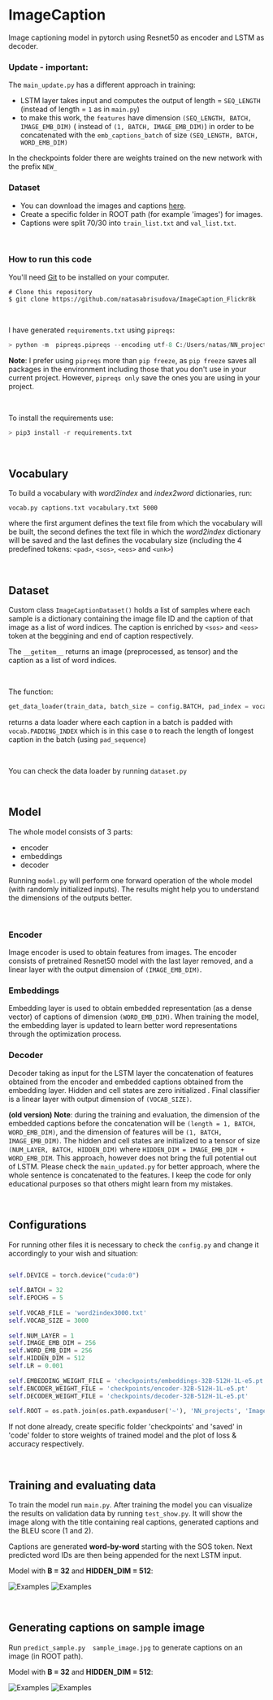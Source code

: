 # ImageCaption

Image captioning model in pytorch using Resnet50 as encoder and LSTM as decoder.

### Update - important: 

The ```main_update.py``` has a different approach in training:
- LSTM layer takes input and computes the output of length = ```SEQ_LENGTH``` (instead of length = ```1``` as in ```main.py```) 
- to make this work, the ```features``` have dimension ```(SEQ_LENGTH, BATCH, IMAGE_EMB_DIM)``` ( instead of ```(1, BATCH, IMAGE_EMB_DIM)```) in order to be concatenated with the ```emb_captions_batch``` of size ```(SEQ_LENGTH, BATCH, WORD_EMB_DIM)```

In the checkpoints folder there are weights trained on the new network with the prefix ```NEW_```

### Dataset
- You can download the images and captions [here](https://www.kaggle.com/datasets/adityajn105/flickr8k).
- Create a specific folder in ROOT path (for example 'images') for images.
- Captions were split 70/30 into ```train_list.txt``` and ```val_list.txt```.

<br>

### How to run this code

You'll need [Git](https://git-scm.com) to be installed on your computer.
```
# Clone this repository
$ git clone https://github.com/natasabrisudova/ImageCaption_Flickr8k
```

<br>

I have generated ```requirements.txt``` using ```pipreqs```:

```python
> python -m  pipreqs.pipreqs --encoding utf-8 C:/Users/natas/NN_projects/ImageCaption_Flickr8k/code/
```

**Note**: I prefer using ```pipreqs``` more than ```pip freeze```, as ```pip freeze``` saves all packages in the environment including those that you don't use in your current project. However, ```pipreqs only``` save the ones you are using in your project.

<br>

To install the requirements use:

```python
> pip3 install -r requirements.txt
```

<br>

## Vocabulary

To build a vocabulary with *word2index* and *index2word* dictionaries, run:
```
vocab.py captions.txt vocabulary.txt 5000
``` 

where the first argument defines the text file from which the vocabulary will be built, the second defines the text file in which the *word2index* dictionary will be saved and the last defines the vocabulary size (including the 4 predefined tokens: ```<pad>```, ```<sos>```, ```<eos>``` and ```<unk>```)

<br>

## Dataset

Custom class ```ImageCaptionDataset()``` holds a list of samples where each sample is a dictionary containing the image file ID and the caption of that image as a list of word indices. The caption is enriched by ```<sos>``` and ```<eos>``` token at the beggining and end of caption respectively. 

The ```__getitem__``` returns an image (preprocessed, as tensor) and the caption as a list of word indices.

<br>

The function:
```python
get_data_loader(train_data, batch_size = config.BATCH, pad_index = vocab.PADDING_INDEX)
``` 
returns a data loader where each caption in a batch is padded with ```vocab.PADDING_INDEX``` which is in this case ```0``` to reach the length of longest caption in the batch (using ```pad_sequence```)

<br>

You can check the data loader by running ```dataset.py```

<br>


## Model

The whole model consists of 3 parts:
- encoder
- embeddings
- decoder

Running ```model.py``` will perform one forward operation of the whole model (with randomly initialized inputs). The results might help you to understand the dimensions of the outputs better. 

<br>

### Encoder

Image encoder is used to obtain features from images. The encoder consists of pretrained Resnet50 model with the last layer removed, and a linear layer with the output dimension of 
```(IMAGE_EMB_DIM)```.

### Embeddings

Embedding layer is used to obtain embedded representation (as a dense vector) of captions of dimension ```(WORD_EMB_DIM)```.  When training the model, the embedding layer is updated to learn better word representations through the optimization process.

### Decoder

Decoder taking as input for the LSTM layer the concatenation of features obtained from the encoder and embedded captions obtained from the embedding layer. Hidden and cell states are zero initialized . Final classifier is a linear layer with output dimension of ```(VOCAB_SIZE)```.

**(old version) Note**: during the training and evaluation, the dimension of the embedded captions before the concatenation will be ```(length = 1, BATCH, WORD_EMB_DIM)```, and the dimension of features will be ```(1, BATCH,  IMAGE_EMB_DIM)```. The hidden and cell states are initialized to a tensor of size ```(NUM_LAYER, BATCH, HIDDEN_DIM)``` where ```HIDDEN_DIM = IMAGE_EMB_DIM + WORD_EMB_DIM```. This approach, however does not bring the full potential out of LSTM. Please check the ```main_updated.py``` for better approach, where the whole sentence is concatenated to the features. I keep the code for only educational purposes so that others might learn from my mistakes.

<br>



## Configurations

For running other files it is necessary to check the ```config.py``` and change it accordingly to your wish and situation:

```python

self.DEVICE = torch.device("cuda:0")
        
self.BATCH = 32
self.EPOCHS = 5
        
self.VOCAB_FILE = 'word2index3000.txt'
self.VOCAB_SIZE = 3000
        
self.NUM_LAYER = 1
self.IMAGE_EMB_DIM = 256
self.WORD_EMB_DIM = 256
self.HIDDEN_DIM = 512
self.LR = 0.001
        
self.EMBEDDING_WEIGHT_FILE = 'checkpoints/embeddings-32B-512H-1L-e5.pt'
self.ENCODER_WEIGHT_FILE = 'checkpoints/encoder-32B-512H-1L-e5.pt'
self.DECODER_WEIGHT_FILE = 'checkpoints/decoder-32B-512H-1L-e5.pt'
        
self.ROOT = os.path.join(os.path.expanduser('~'), 'NN_projects', 'ImageCaption_Flickr8k') 

``` 

If not done already, create specific folder 'checkpoints' and 'saved' in 'code' folder to store weights of trained model and the plot of loss & accuracy respectively.

<br>

## Training and evaluating data

To train the model run ```main.py```.
After training the model you can visualize the results on validation data by running ```test_show.py```. It will show the image along with the title containing real captions, generated captions and the BLEU score (1 and 2).

Captions are generated **word-by-word** starting with the SOS token. Next predicted word IDs are then being appended for the next LSTM input.

Model with **B = 32** and **HIDDEN_DIM = 512**:

![Examples](./predicted_examples/32B512H_1.png ) ![Examples](./predicted_examples/32B512H_2.png ) 



<br>

## Generating captions on sample image

Run ```predict_sample.py  sample_image.jpg``` to generate captions on an image (in ROOT path).

Model with **B = 32** and **HIDDEN_DIM = 512**:

![Examples](./predicted_examples/32B512H_example1.png ) ![Examples](./predicted_examples/32B512H_example2.png ) 




